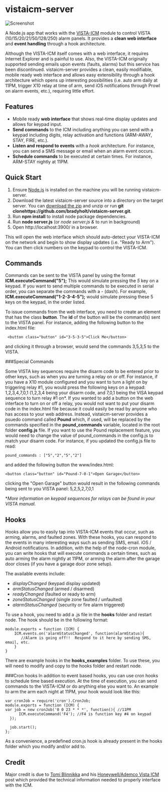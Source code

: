 vistaicm-server
==========

![Screenshot](https://raw.github.com/bradyholt/vistaicm-server/gh-pages/screenshot.png)

A Node.js app that works with the [VISTA-ICM](http://controlworks.com/modules/Product.aspx?pid=80) module to control VISTA (10/15/20/21/50/128/250) alarm panels.  It provides a **clean web interface** and **event handling** through a hook architecture.

Although the VISTA-ICM itself comes with a web interface, it requires Internet Explorer and is painful to use.  Also, the VISTA-ICM originally supported sending emails upon events (faults, alarms) but this service has been discontinued.  vistaicm-server provides a clean, easily modifiable, mobile ready web interface and allows easy extensibility through a hook architecture which opens up interesting possibilities (i.e. auto arm daily at 11PM, trigger X10 relay at time of arm, send iOS notifications through Prowl on alarm events, etc.), requiring little effort. 

Features
------- 

- Mobile ready **web interface** that shows real-time display updates and allows for keypad input.
- **Send commands** to the ICM including anything you can send with a keypad including digits, relay activation and functions (ARM-AWAY, STAY, FIRE, etc.).
- **Listen and respond to events** with a *hook* architecture.  For instance, you can send a SMS message or email when an alarm event occurs.   
- **Schedule commands** to be executed at certain times.  For instance, ARM-STAY nightly at 11PM.

Quick Start
---------


1. Ensure [Node.js](http://nodejs.org/) is installed on the machine you will be running vistaicm-server.
2. Download the latest vistaicm-server source into a directory on the target server.  You can [download the zip](https://github.com/bradyholt/vistaicm-server/archive/master.zip) and unzip or run **git clonehttps://github.com/bradyholt/vistaicm-server.git**.
3. Run **npm install** to install node package dependencies.
3. Run **node server.js** (or *node server.js &* to run in background)
4. Open http://localhost:3900/ in a browser.

This will open the web interface which should auto-detect your VISTA-ICM on the network and begin to show display updates (i.e. "Ready to Arm").  You can then click numbers on the keypad to control the VISTA-ICM.

Commands
---------
Commands can be sent to the VISTA panel by using the format **ICM.executeCommand("5");**  This would simulate pressing the *5* key on a keypad.  If you want to send multiple commands to be executed in serial order, you can separate the commands with a *-* (dash).  For example, **ICM.executeCommand("1-2-3-4-5");** would simulate pressing these 5 keys on the keypad, in the order listed.

To issue commands from the web interface, you need to create an element that has the class **button**.  The **id** of the button will be the command(s) sent to the VISTA panel.  For instance, adding the following button to the index.html file:

     <button class="button" id="3-5-3-5">Click Me</button>

and clicking it through a browser, would send the commands 3,5,3,5 to the VISTA.

###Special Commands

Some VISTA key sequences require the disarm code to be entered prior to other keys, such as when you are turning a relay on or off.  For instance, if you have a X10 module configured and you want to turn a light on by triggering relay #1, you would press the following keys on a keypad:  1,2,3,4,7,0,1 (1,2,3,4 being your disarm code, and 7,0,1 being the VISA keypad sequence to turn relay #1 on*.  If you wanted to add a button on the web interface to turn on or off a relay, you would not want to put your disarm code in the index.html file because it could easily be read by anyone who has access to your web address.  Instead, vistaicm-server provides a psuedo command called **Pound** which, if used, will be replaced by the commands specified in the **pound\_commands** variable, located in the root folder **config.js** file.  If you want to use the Pound replacement feature, you would need to change the value of pound\_commands in the config.js to match your disarm code.  For instance, if you updated the config.js file to read:

    pound_commands : ["5","2","5","2"]

and added the following button the www/index.html:
    
    <button class="button" id="Pound-7-0-1">Open Garage</button>

clicking the "Open Garage" button would result in the following commands being sent to you VISTA panel: 5,2,5,2,7,0,1

**More information on keypad sequences for relays can be found in your VISTA manual.*
  
Hooks
-----

Hooks allow you to easily tap into VISTA-ICM events that occur, such as arming, alarms, and faulted zones.  With these hooks, you can respond to the events in many interesting ways such as sending SMS, email. iOS / Android notifications.  In addition, with the help of the node-cron module, you can write hooks that will execute commands a certain times, such as auto arming the alarm nightly at 11PM, or arming the alarm after the garage door closes (if you have a garage door zone setup).

The available events include:

 - *displayChanged* (keypad display updated)
 - *armStatusChanged* (armed / disarmed)
 - *readyChanged* (faulted or ready to arm)
 - *zoneStatusChanged* (single zone faulted / unfaulted)
 - *alarmStatusChanged* (security or fire alarm triggered)

To use a hook, you need to add a .js file in the **hooks** folder and restart node.  The hook should be in the following format:

    module.exports = function (ICM) {
        ICM.events.on('alarmStatusChanged', function(alarmStatus){
           //Alarm is going off!!  Respond to it here by sending SMS, email, etc.
        }
    }

There are example hooks in the **hooks_examples** folder.  To use these, you will need to modify and copy to the hooks folder and restart node.

###Cron hooks
In addition to event based hooks, you can use cron hooks to schedule time based execution.  At the time of execution, you can send commands to the VISTA-ICM or do anything else you want to.  An example to arm the arm each night at 11PM, your hook would look like this:

    var cronJob = require('cron').CronJob;
    module.exports = function (ICM) {
    var job = new cronJob('0 0 23 * * *', function(){ //11PM
          ICM.executeCommand('F4'); //F4 is function key #4 on keypad
      });

      job.start();
    };

As a convenience, a predefined cron.js hook is already present in the hooks folder which you modify and/or add to.

Credit
-----
Major credit is due to [Tomi Blinnikka](https://twitter.com/docBliny) and his [Honeywell/Ademco Vista ICM](http://bliny.net/blog/post/HoneywellAdemco-Vista-ICM-network.aspx) post which provided the technical information needed to properly interface with the ICM.
